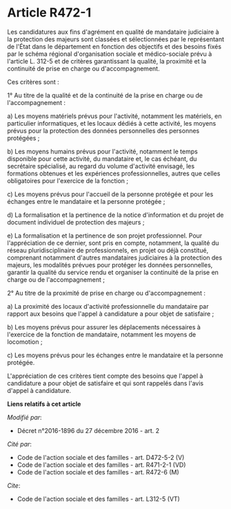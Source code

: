 # Article R472-1

Les candidatures aux fins d'agrément en qualité de mandataire judiciaire à la protection des majeurs sont classées et
sélectionnées par le représentant de l'État dans le département en fonction des objectifs et des besoins fixés par le schéma
régional d'organisation sociale et médico-sociale prévu à l'article L. 312-5 et de critères garantissant la qualité, la
proximité et la continuité de prise en charge ou d'accompagnement. 

Ces critères sont : 

1° Au titre de la qualité et de la continuité de la prise en charge ou de l'accompagnement : 

a) Les moyens matériels prévus pour l'activité, notamment les matériels, en particulier informatiques, et les locaux dédiés à
cette activité, les moyens prévus pour la protection des données personnelles des personnes protégées ; 

b) Les moyens humains prévus pour l'activité, notamment le temps disponible pour cette activité, du mandataire et, le cas
échéant, du secrétaire spécialisé, au regard du volume d'activité envisagé, les formations obtenues et les expériences
professionnelles, autres que celles obligatoires pour l'exercice de la fonction ; 

c) Les moyens prévus pour l'accueil de la personne protégée et pour les échanges entre le mandataire et la personne
protégée ; 

d) La formalisation et la pertinence de la notice d'information et du projet de document individuel de protection des
majeurs ; 

e) La formalisation et la pertinence de son projet professionnel. Pour l'appréciation de ce dernier, sont pris en compte,
notamment, la qualité du réseau pluridisciplinaire de professionnels, en projet ou déjà constitué, comprenant notamment
d'autres mandataires judiciaires à la protection des majeurs, les modalités prévues pour protéger les données personnelles,
garantir la qualité du service rendu et organiser la continuité de la prise en charge ou de l'accompagnement ; 

2° Au titre de la proximité de prise en charge ou d'accompagnement : 

a) La proximité des locaux d'activité professionnelle du mandataire par rapport aux besoins que l'appel à candidature a pour
objet de satisfaire ; 

b) Les moyens prévus pour assurer les déplacements nécessaires à l'exercice de la fonction de mandataire, notamment les
moyens de locomotion ; 

c) Les moyens prévus pour les échanges entre le mandataire et la personne protégée. 

L'appréciation de ces critères tient compte des besoins que l'appel à candidature a pour objet de satisfaire et qui sont
rappelés dans l'avis d'appel à candidature.

**Liens relatifs à cet article**

_Modifié par_:

  - Décret n°2016-1896 du 27 décembre 2016 - art. 2

_Cité par_:

  - Code de l'action sociale et des familles - art. D472-5-2 (V)
  - Code de l'action sociale et des familles - art. R471-2-1 (VD)
  - Code de l'action sociale et des familles - art. R472-6 (M)

_Cite_:

  - Code de l'action sociale et des familles - art. L312-5 (VT)

